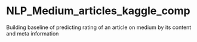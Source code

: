 # NLP_Medium_articles_kaggle_comp
Building baseline of predicting rating of an article on medium by its content and meta information
